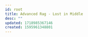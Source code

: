 ```yaml
---
id: root
title: Advanced Rag - Lost in Middle
desc: ""
updated: 1718985367146
created: 1595961348801
---
```


